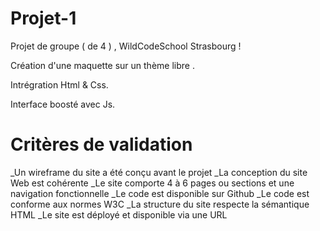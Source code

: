 # Projet-1
Projet de groupe ( de 4 ) , WildCodeSchool Strasbourg ! 

Création d'une maquette sur un thème libre . 

Intrégration Html & Css. 

Interface boosté avec Js. 


# Critères de validation

_Un wireframe du site a été conçu avant le projet
_La conception du site Web est cohérente
_Le site comporte 4 à 6 pages ou sections et une navigation fonctionnelle
_Le code est disponible sur Github
_Le code est conforme aux normes W3C
_La structure du site respecte la sémantique HTML
_Le site est déployé et disponible via une URL

